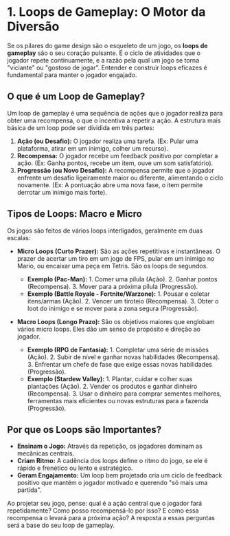 # 1. Loops de Gameplay: O Motor da Diversão

Se os pilares do game design são o esqueleto de um jogo, os **loops de gameplay** são o seu coração pulsante. É o ciclo de atividades que o jogador repete continuamente, e a razão pela qual um jogo se torna "viciante" ou "gostoso de jogar". Entender e construir loops eficazes é fundamental para manter o jogador engajado.

## O que é um Loop de Gameplay?

Um loop de gameplay é uma sequência de ações que o jogador realiza para obter uma recompensa, o que o incentiva a repetir a ação. A estrutura mais básica de um loop pode ser dividida em três partes:

1.  **Ação (ou Desafio):** O jogador realiza uma tarefa. (Ex: Pular uma plataforma, atirar em um inimigo, colher um recurso).
2.  **Recompensa:** O jogador recebe um feedback positivo por completar a ação. (Ex: Ganha pontos, recebe um item, ouve um som satisfatório).
3.  **Progressão (ou Novo Desafio):** A recompensa permite que o jogador enfrente um desafio ligeiramente maior ou diferente, alimentando o ciclo novamente. (Ex: A pontuação abre uma nova fase, o item permite derrotar um inimigo mais forte).

## Tipos de Loops: Macro e Micro

Os jogos são feitos de vários loops interligados, geralmente em duas escalas:

*   **Micro Loops (Curto Prazer):** São as ações repetitivas e instantâneas. O prazer de acertar um tiro em um jogo de FPS, pular em um inimigo no Mario, ou encaixar uma peça em Tetris. São os loops de segundos.
    *   **Exemplo (Pac-Man):** 1. Comer uma pílula (Ação). 2. Ganhar pontos (Recompensa). 3. Mover para a próxima pílula (Progressão).
    *   **Exemplo (Battle Royale - Fortnite/Warzone):** 1. Pousar e coletar itens/armas (Ação). 2. Vencer um tiroteio (Recompensa). 3. Obter o loot do inimigo e se mover para a zona segura (Progressão).

*   **Macro Loops (Longo Prazo):** São os objetivos maiores que englobam vários micro loops. Eles dão um senso de propósito e direção ao jogador.
    *   **Exemplo (RPG de Fantasia):** 1. Completar uma série de missões (Ação). 2. Subir de nível e ganhar novas habilidades (Recompensa). 3. Enfrentar um chefe de fase que exige essas novas habilidades (Progressão).
    *   **Exemplo (Stardew Valley):** 1. Plantar, cuidar e colher suas plantações (Ação). 2. Vender os produtos e ganhar dinheiro (Recompensa). 3. Usar o dinheiro para comprar sementes melhores, ferramentas mais eficientes ou novas estruturas para a fazenda (Progressão).

## Por que os Loops são Importantes?

- **Ensinam o Jogo:** Através da repetição, os jogadores dominam as mecânicas centrais.
- **Criam Ritmo:** A cadência dos loops define o ritmo do jogo, se ele é rápido e frenético ou lento e estratégico.
- **Geram Engajamento:** Um loop bem projetado cria um ciclo de feedback positivo que mantém o jogador motivado e querendo "só mais uma partida".

Ao projetar seu jogo, pense: qual é a ação central que o jogador fará repetidamente? Como posso recompensá-lo por isso? E como essa recompensa o levará para a próxima ação? A resposta a essas perguntas será a base do seu loop de gameplay.
